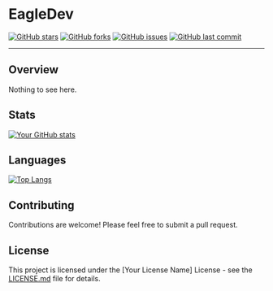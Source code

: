 # EagleDev

[![GitHub stars](https://img.shields.io/github/stars/CodyShep/CodyShep.svg)](https://github.com/CodyShep/CodyShep/stargazers)
[![GitHub forks](https://img.shields.io/github/forks/CodyShep/CodyShep.svg)](https://github.com/CodyShep/CodyShep/network)
[![GitHub issues](https://img.shields.io/github/issues/CodyShep/CodyShep.svg)](https://github.com/CodyShep/CodyShep/issues)
[![GitHub last commit](https://img.shields.io/github/last-commit/CodyShep/CodyShep.svg)](https://github.com/CodyShep/CodyShep/commits/master)

---

## Overview

Nothing to see here.

## Stats

[![Your GitHub stats](https://github-readme-stats.vercel.app/api?username=CodyShep&show_icons=true&theme=dark)](https://github.com/your_username)

## Languages

[![Top Langs](https://github-readme-stats.vercel.app/api/top-langs/?username=CodyShep&layout=compact&theme=dark)](https://github.com/your_username)

## Contributing

Contributions are welcome! Please feel free to submit a pull request.

## License

This project is licensed under the [Your License Name] License - see the [LICENSE.md](LICENSE.md) file for details.

